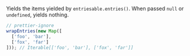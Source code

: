 Yields the items yielded by `entriesable.entries()`. When passed `null` or `undefined`, yields nothing.

```js
// prettier-ignore
wrapEntries(new Map([
  ['foo', 'bar'],
  ['fox', 'far']
])); // Iterable[['foo', 'bar'], ['fox', 'far']]
```
